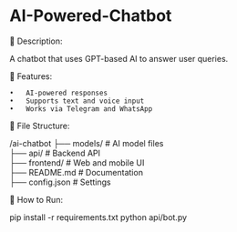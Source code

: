 # AI-Powered-Chatbot

📌 Description:

A chatbot that uses GPT-based AI to answer user queries.

📜 Features:

	•	AI-powered responses
	•	Supports text and voice input
	•	Works via Telegram and WhatsApp

📂 File Structure:

/ai-chatbot
 ├── models/        # AI model files  
 ├── api/           # Backend API  
 ├── frontend/      # Web and mobile UI  
 ├── README.md      # Documentation  
 ├── config.json    # Settings  

🚀 How to Run:

pip install -r requirements.txt
python api/bot.py

